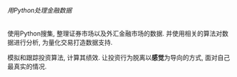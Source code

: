 ###### 用Python处理金融数据

使用Python搜集, 整理证券市场以及外汇金融市场的数据. 并使用相关的算法对数据进行分析, 为量化交易打造数据支持.

模拟和跟踪投资算法, 计算其绩效. 让投资行为脱离以**感觉**为导向的方式, 面对自己最真实的情况. 